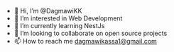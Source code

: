 - 👋 Hi, I’m @DagmawiKK
- 👀 I’m interested in Web Development 
- 🌱 I’m currently learning NestJs
- 💞️ I’m looking to collaborate on open source projects
- 📫 How to reach me dagmawikassa1@gmail.com
